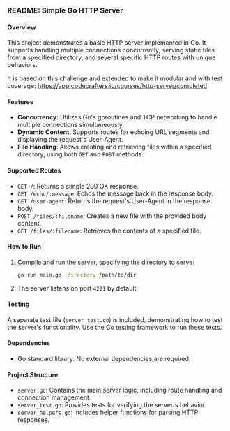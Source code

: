 ### README: Simple Go HTTP Server

#### Overview

This project demonstrates a basic HTTP server implemented in Go. It supports handling multiple connections concurrently, serving static files from a specified directory, and several specific HTTP routes with unique behaviors.

It is based on this challenge and extended to make it modular and with test coverage:
https://app.codecrafters.io/courses/http-server/completed

#### Features

- **Concurrency**: Utilizes Go's goroutines and TCP networking to handle multiple connections simultaneously.
- **Dynamic Content**: Supports routes for echoing URL segments and displaying the request's User-Agent.
- **File Handling**: Allows creating and retrieving files within a specified directory, using both `GET` and `POST` methods.

#### Supported Routes

- `GET /`: Returns a simple 200 OK response.
- `GET /echo/:message`: Echos the message back in the response body.
- `GET /user-agent`: Returns the request's User-Agent in the response body.
- `POST /files/:filename`: Creates a new file with the provided body content.
- `GET /files/:filename`: Retrieves the contents of a specified file.

#### How to Run

1. Compile and run the server, specifying the directory to serve:
   ```sh
   go run main.go -directory /path/to/dir
   ```
2. The server listens on port `4221` by default.

#### Testing

A separate test file (`server_test.go`) is included, demonstrating how to test the server's functionality. Use the Go testing framework to run these tests.

#### Dependencies

- Go standard library: No external dependencies are required.

#### Project Structure

- `server.go`: Contains the main server logic, including route handling and connection management.
- `server_test.go`: Provides tests for verifying the server's behavior.
- `server_helpers.go`: Includes helper functions for parsing HTTP responses.
